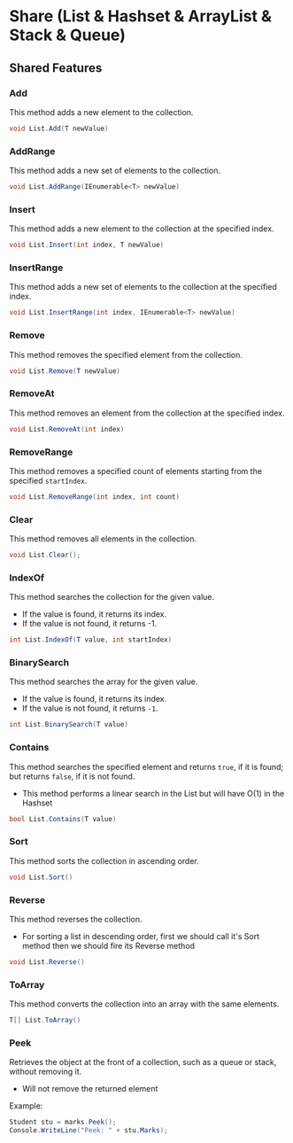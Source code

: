 # Share (List & Hashset & ArrayList & Stack & Queue)

## Shared Features

### Add

This method adds a new element to the collection.

```csharp
void List.Add(T newValue)
```

### AddRange

This method adds a new set of elements to the collection.

```csharp
void List.AddRange(IEnumerable<T> newValue)
```

### Insert

This method adds a new element to the collection at the specified index.

```csharp
void List.Insert(int index, T newValue)
```

### InsertRange

This method adds a new set of elements to the collection at the specified index.

```csharp
void List.InsertRange(int index, IEnumerable<T> newValue)
```

### Remove

This method removes the specified element from the collection.

```csharp
void List.Remove(T newValue)
```

### RemoveAt

This method removes an element from the collection at the specified index.

```csharp
void List.RemoveAt(int index)
```

### RemoveRange

This method removes a specified count of elements starting from the specified `startIndex`.

```csharp
void List.RemoveRange(int index, int count)
```

### Clear

This method removes all elements in the collection.

```csharp
void List.Clear();
```

### IndexOf

This method searches the collection for the given value.

- If the value is found, it returns its index.
- If the value is not found, it returns -1.

```csharp
int List.IndexOf(T value, int startIndex)
```

### BinarySearch

This method searches the array for the given value.

- If the value is found, it returns its index.
- If the value is not found, it returns `-1`.

```csharp
int List.BinarySearch(T value)
```

### Contains

This method searches the specified element and returns `true`, if it is found; but returns `false`, if it is not found.

- This method performs a linear search in the List but will have O(1) in the Hashset

```csharp
bool List.Contains(T value)
```

### Sort

This method sorts the collection in ascending order.

```csharp
void List.Sort()
```

### Reverse

This method reverses the collection.

- For sorting a list in descending order, first we should call it's Sort method then we should fire its Reverse method

```csharp
void List.Reverse()
```

### ToArray

This method converts the collection into an array with the same elements.

```csharp
T[] List.ToArray()
```

### Peek

Retrieves the object at the front of a collection, such as a queue or stack, without removing it.

- Will not remove the returned element

Example:

```csharp
Student stu = marks.Peek();
Console.WriteLine("Peek: " + stu.Marks);
```
